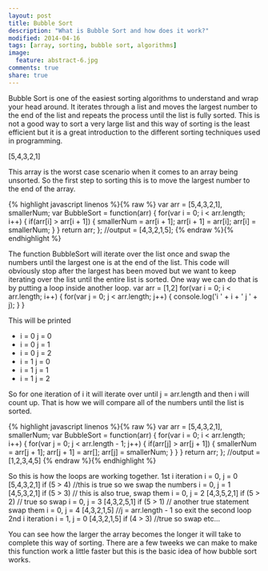 ```yaml
---
layout: post
title: Bubble Sort
description: "What is Bubble Sort and how does it work?"
modified: 2014-04-16
tags: [array, sorting, bubble sort, algorithms]
image:
  feature: abstract-6.jpg
comments: true
share: true
---
```


Bubble Sort is one of the easiest sorting algorithms to understand and wrap your head around. It iterates through a list and moves the largest number to the end of the list and repeats the process until the list is fully sorted. This is not a good way to sort a very large list and this way of sorting is the least efficient but it is a great introduction to the different sorting techniques used in programming.

[5,4,3,2,1]

This array is the worst case scenario when it comes to an array being unsorted. So the first step to sorting this is to move the largest number to the end of the array.

{% highlight javascript linenos %}{% raw %}
var arr = [5,4,3,2,1],
smallerNum;
var BubbleSort = function(arr) {
  for(var i = 0; i < arr.length; i++) {
    if(arr[i] > arr[i + 1]) {
      smallerNum = arr[i + 1];
      arr[i + 1] = arr[i];
      arr[i] = smallerNum;
    }
  }
  return arr;
};
//output = [4,3,2,1,5];
{% endraw %}{% endhighlight %}

The function BubbleSort will iterate over the list once and swap the numbers until the largest one is at the end of the list. This code will obviously stop after the largest has been moved but we want to keep iterating over the list until the entire list is sorted. One way we can do that is by putting a loop inside another loop.
var arr = [1,2]
for(var i = 0; i < arr.length; i++) {
  for(var j = 0; j < arr.length; j++) {
    console.log('i ' + i + ' j ' + j);
  }
}

This will be printed

* i = 0  j = 0
* i = 0  j = 1
* i = 0  j = 2
* i = 1  j  = 0
* i = 1  j = 1
* i = 1  j = 2

So for one iteration of i it will iterate over until j = arr.length and then i will count up. That is how we will compare all of the numbers until the list is sorted.

{% highlight javascript linenos %}{% raw %}
var arr = [5,4,3,2,1],
smallerNum;
var BubbleSort = function(arr) {
  for(var i = 0; i < arr.length; i++) {
    for(var j = 0; j < arr.length - 1; j++) {
      if(arr[j] > arr[j + 1]) {
        smallerNum = arr[j + 1];
        arr[j + 1] = arr[];
        arr[j] = smallerNum;
      }
    }
  }
  return arr;
};
//output = [1,2,3,4,5]
{% endraw %}{% endhighlight %}

So this is how the loops are working together.
1st i iteration
  i = 0, j = 0  [5,4,3,2,1]
  if (5 > 4) //this is true so we swap the numbers
  i = 0, j = 1  [4,5,3,2,1]
  if (5 > 3) // this is also true, swap them
  i = 0, j = 2  [4,3,5,2,1]
  if (5 > 2) // true so swap
  i = 0, j = 3  [4,3,2,5,1]
  if (5 > 1) // another true statement swap them
  i = 0, j = 4  [4,3,2,1,5]
  //j = arr.length - 1 so exit the second loop
2nd i iteration
  i = 1, j = 0  [4,3,2,1,5]
  if (4 > 3)  //true so swap
  etc...


You can see how the larger the array becomes the longer it will take to complete this way of sorting. There are a few tweeks we can make to make this function work a little faster but this is the basic idea of how bubble sort works.







